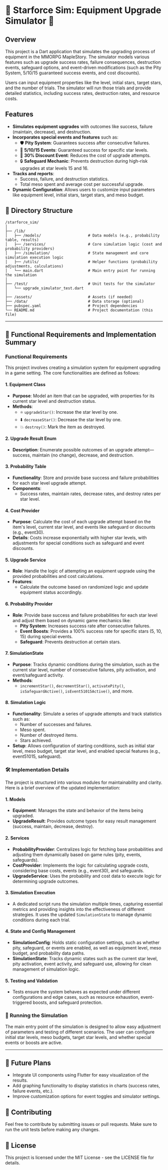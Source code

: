 # 🌟 Starforce Sim: Equipment Upgrade Simulator 🌟

## Overview

This project is a Dart application that simulates the upgrading process of equipment in the MMORPG MapleStory. The simulator models various features such as upgrade success rates, failure consequences, destruction events, safeguard options, and event-driven modifications (such as the Pity System, 5/10/15 guaranteed success events, and cost discounts).

Users can input equipment properties like the level, initial stars, target stars, and the number of trials. The simulator will run those trials and provide detailed statistics, including success rates, destruction rates, and resource costs.

## Features

- **Simulates equipment upgrades** with outcomes like success, failure (maintain, decrease), and destruction.
- **Incorporates special events and features** such as:
  - 🛡️ **Pity System**: Guarantees success after consecutive failures.
  - 🎉 **5/10/15 Events**: Guaranteed success for specific star levels.
  - 💸 **30% Discount Event**: Reduces the cost of upgrade attempts.
  - 🔒 **Safeguard Mechanic**: Prevents destruction during high-risk upgrades at star levels 15 and 16.
- **Tracks and reports**:
  - Success, failure, and destruction statistics.
  - Total meso spent and average cost per successful upgrade.
- **Dynamic Configuration**: Allows users to customize input parameters like equipment level, initial stars, target stars, and meso budget.

## 📂 Directory Structure

```
/starforce_sim/
│
├── /lib/
│   ├── /models/                     # Data models (e.g., probability table, results)
│   ├── /services/                   # Core simulation logic (cost and probability providers)
│   ├── /simulation/                 # State management and core simulation execution logic
│   ├── /utils/                      # Helper functions (probability adjustments, calculations)
│   └── main.dart                    # Main entry point for running the simulation
│
├── /test/                           # Unit tests for the simulator
│   └── upgrade_simulator_test.dart
│
├── /assets/                         # Assets (if needed)
├── /data/                           # Data storage (optional)
├── pubspec.yaml                     # Project dependencies
└── README.md                        # Project documentation (this file)
```

---

## 📜 Functional Requirements and Implementation Summary

### Functional Requirements
This project involves creating a simulation system for equipment upgrading in a game setting. The core functionalities are defined as follows:

#### 1. **Equipment Class**
   - **Purpose**: Model an item that can be upgraded, with properties for its current star level and destruction status.
   - **Methods**:
     - ⭐ `upgradeStar()`: Increase the star level by one.
     - ⬇️ `decreaseStar()`: Decrease the star level by one.
     - 💥 `destroy()`: Mark the item as destroyed.

#### 2. **Upgrade Result Enum**
   - **Description**: Enumerate possible outcomes of an upgrade attempt—success, maintain (no change), decrease, and destruction.

#### 3. **Probability Table**
   - **Functionality**: Store and provide base success and failure probabilities for each star level upgrade attempt.
   - **Components**:
     - Success rates, maintain rates, decrease rates, and destroy rates per star level.

#### 4. **Cost Provider**
   - **Purpose**: Calculate the cost of each upgrade attempt based on the item's level, current star level, and events like safeguard or discounts (e.g., event30).
   - **Details**: Costs increase exponentially with higher star levels, with adjustments for special conditions such as safeguard and event discounts.

#### 5. **Upgrade Service**
   - **Role**: Handle the logic of attempting an equipment upgrade using the provided probabilities and cost calculations.
   - **Features**:
     - Calculate the outcome based on randomized logic and update equipment status accordingly.

#### 6. **Probability Provider**
   - **Role**: Provide base success and failure probabilities for each star level and adjust them based on dynamic game mechanics like:
     - **Pity System**: Increases success rate after consecutive failures.
     - **Event Boosts**: Provides a 100% success rate for specific stars (5, 10, 15) during special events.
     - **Safeguard**: Prevents destruction at certain stars.

#### 7. **SimulationState**
   - **Purpose**: Tracks dynamic conditions during the simulation, such as the current star level, number of consecutive failures, pity activation, and event/safeguard activity.
   - **Methods**:
     - `incrementStar()`, `decrementStar()`, `activatePity()`, `isSafeguardActive()`, `isEvent51015Active()`, and more.

#### 8. **Simulation Logic**
   - **Functionality**: Simulate a series of upgrade attempts and track statistics such as:
     - Number of successes and failures.
     - Meso spent.
     - Number of destroyed items.
     - Stars achieved.
   - **Setup**: Allows configuration of starting conditions, such as initial star level, meso budget, target star level, and enabled special features (e.g., event51015, safeguard).

### 🛠️ Implementation Details
The project is structured into various modules for maintainability and clarity. Here is a brief overview of the updated implementation:

#### 1. **Models**
   - **Equipment**: Manages the state and behavior of the items being upgraded.
   - **UpgradeResult**: Provides outcome types for easy result management (success, maintain, decrease, destroy).

#### 2. **Services**
   - **ProbabilityProvider**: Centralizes logic for fetching base probabilities and adjusting them dynamically based on game rules (pity, events, safeguards).
   - **CostProvider**: Implements the logic for calculating upgrade costs, considering base costs, events (e.g., event30), and safeguards.
   - **UpgradeService**: Uses the probability and cost data to execute logic for determining upgrade outcomes.

#### 3. **Simulation Execution**
   - A dedicated script runs the simulation multiple times, capturing essential metrics and providing insights into the effectiveness of different strategies. It uses the updated `SimulationState` to manage dynamic conditions during each trial.

#### 4. **State and Config Management**
   - **SimulationConfig**: Holds static configuration settings, such as whether pity, safeguard, or events are enabled, as well as equipment level, meso budget, and probability data paths.
   - **SimulationState**: Tracks dynamic states such as the current star level, pity activation, event activity, and safeguard use, allowing for clean management of simulation logic.

#### 5. **Testing and Validation**
   - Tests ensure the system behaves as expected under different configurations and edge cases, such as resource exhaustion, event-triggered boosts, and safeguard protection.

### 🔧 Running the Simulation
The main entry point of the simulation is designed to allow easy adjustment of parameters and testing of different scenarios. The user can configure initial star levels, meso budgets, target star levels, and whether special events or boosts are active.

---

## 🚀 Future Plans

- Integrate UI components using Flutter for easy visualization of the results.
- Add graphing functionality to display statistics in charts (success rates, failure events, etc.).
- Improve customization options for event toggles and simulator settings.

## 🤝 Contributing

Feel free to contribute by submitting issues or pull requests. Make sure to run the unit tests before making any changes.

## 📜 License

This project is licensed under the MIT License - see the LICENSE file for details.
